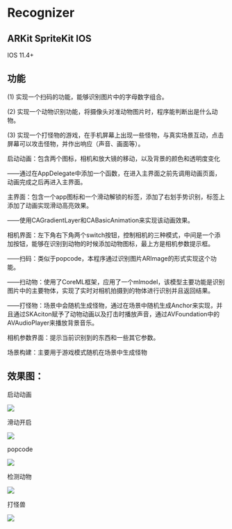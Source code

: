 # Recognizer
## ARKit SpriteKit IOS

IOS 11.4+

## 功能
(1) 实现一个扫码的功能，能够识别图片中的字母数字组合。

(2) 实现一个动物识别功能，将摄像头对准动物图片时，程序能判断出是什么动物。

(3) 实现一个打怪物的游戏，在手机屏幕上出现一些怪物，与真实场景互动，点击屏幕可以攻击怪物，并作出响应（声音、画面等）。

启动动画：包含两个图标，相机和放大镜的移动，以及背景的颜色和透明度变化

——通过在AppDelegate中添加一个函数，在进入主界面之前先调用动画页面，动画完成之后再进入主界面。

主界面：包含一个app图标和一个滑动解锁的标签，添加了右划手势识别，标签上添加了动画实现滑动高亮效果。

——使用CAGradientLayer和CABasicAnimation来实现该动画效果。

相机界面：左下角右下角两个switch按钮，控制相机的三种模式，中间是一个添加按钮，能够在识别到动物的时候添加动物图标，最上方是相机参数提示框。

——扫码：类似于popcode，本程序通过识别图片ARImage的形式实现这个功能。

——扫动物：使用了CoreML框架，应用了一个mlmodel，该模型主要功能是识别图片中的主要物体，实现了实时对相机拍摄到的物体进行识别并且返回结果。

——打怪物：场景中会随机生成怪物，通过在场景中随机生成Anchor来实现，并且通过SKAciton赋予了动物动画以及打击时播放声音，通过AVFoundation中的AVAudioPlayer来播放背景音乐。

相机参数界面：提示当前识别到的东西和一些其它参数。

场景构建：主要用于游戏模式随机在场景中生成怪物

## 效果图：

启动动画

![](https://github.com/chenzhengang/Recognizer/blob/master/image/启动动画.png)

滑动开启

![](https://github.com/chenzhengang/Recognizer/blob/master/image/滑动开启.png)

popcode

![](https://github.com/chenzhengang/Recognizer/blob/master/image/popcode.png)

检测动物

![](https://github.com/chenzhengang/Recognizer/blob/master/image/检测动物.png)

打怪兽

![](https://github.com/chenzhengang/Recognizer/blob/master/image/打怪兽.png)

